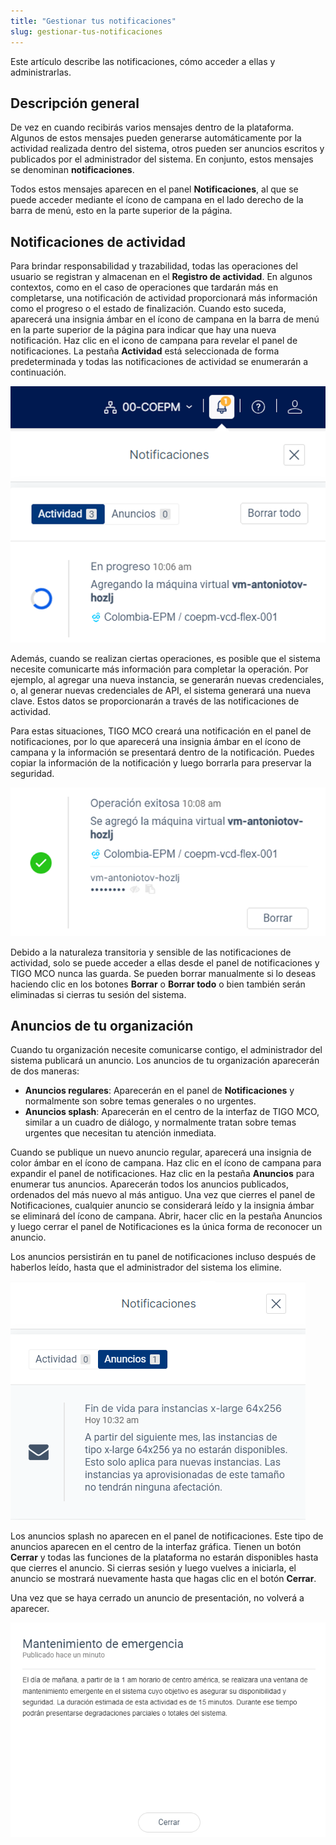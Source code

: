 ```yaml
---
title: "Gestionar tus notificaciones"
slug: gestionar-tus-notificaciones
---
```


Este artículo describe las notificaciones, cómo acceder a ellas y administrarlas.

## Descripción general

De vez en cuando recibirás varios mensajes dentro de la plataforma. Algunos de estos mensajes pueden generarse automáticamente por la actividad realizada dentro del sistema, otros pueden ser anuncios escritos y publicados por el administrador del sistema. En conjunto, estos mensajes se denominan **notificaciones**.

Todos estos mensajes aparecen en el panel **Notificaciones**, al que se puede acceder mediante el ícono de campana en el lado derecho de la barra de menú, esto en la parte superior de la página.

## Notificaciones de actividad

Para brindar responsabilidad y trazabilidad, todas las operaciones del usuario se registran y almacenan en el **Registro de actividad**. En algunos contextos, como en el caso de operaciones que tardarán más en completarse, una notificación de actividad proporcionará más información como el progreso o el estado de finalización. Cuando esto suceda, aparecerá una insignia ámbar en el ícono de campana en la barra de menú en la parte superior de la página para indicar que hay una nueva notificación. Haz clic en el icono de campana para revelar el panel de notificaciones. La pestaña **Actividad** está seleccionada de forma predeterminada y todas las notificaciones de actividad se enumerarán a continuación.

![Una captura de pantalla de un panel de notificaciones ampliado con una notificación que indica el progreso de una operación.](/assets/announcements-notificationpanel-es.png)

Además, cuando se realizan ciertas operaciones, es posible que el sistema necesite comunicarte más información para completar la operación. Por ejemplo, al agregar una nueva instancia, se generarán nuevas credenciales, o, al generar nuevas credenciales de API, el sistema generará una nueva clave. Estos datos se proporcionarán a través de las notificaciones de actividad.

Para estas situaciones, TIGO MCO creará una notificación en el panel de notificaciones, por lo que aparecerá una insignia ámbar en el ícono de campana y la información se presentará dentro de la notificación. Puedes copiar la información de la notificación y luego borrarla para preservar la seguridad.

![Una captura de pantalla de una notificación que contiene una contraseña oculta con dispositivos para exponer la contraseña y copiarla al portapapeles.](/assets/announcements-credentials-es.png)

Debido a la naturaleza transitoria y sensible de las notificaciones de actividad, solo se puede acceder a ellas desde el panel de notificaciones y TIGO MCO nunca las guarda. Se pueden borrar manualmente si lo deseas haciendo clic en los botones **Borrar** o **Borrar todo** o bien también serán eliminadas si cierras tu sesión del sistema.

## Anuncios de tu organización

Cuando tu organización necesite comunicarse contigo, el administrador del sistema publicará un anuncio. Los anuncios de tu organización aparecerán de dos maneras:

- **Anuncios regulares**: Aparecerán en el panel de **Notificaciones** y normalmente son sobre temas generales o no urgentes.
- **Anuncios splash**: Aparecerán en el centro de la interfaz de TIGO MCO, similar a un cuadro de diálogo, y normalmente tratan sobre temas urgentes que necesitan tu atención inmediata.

Cuando se publique un nuevo anuncio regular, aparecerá una insignia de color ámbar en el ícono de campana. Haz clic en el ícono de campana para expandir el panel de notificaciones. Haz clic en la pestaña **Anuncios** para enumerar tus anuncios. Aparecerán todos los anuncios publicados, ordenados del más nuevo al más antiguo. Una vez que cierres el panel de Notificaciones, cualquier anuncio se considerará leído y la insignia ámbar se eliminará del ícono de campana. Abrir, hacer clic en la pestaña Anuncios y luego cerrar el panel de Notificaciones es la única forma de reconocer un anuncio.

Los anuncios persistirán en tu panel de notificaciones incluso después de haberlos leído, hasta que el administrador del sistema los elimine.

![Captura de pantalla del panel de notificaciones con un anuncio periódico que indica un próximo cambio en un producto mostrado](/assets/announcements-regular-es.png)

Los anuncios splash no aparecen en el panel de notificaciones. Este tipo de anuncios aparecen en el centro de la interfaz gráfica. Tienen un botón **Cerrar** y todas las funciones de la plataforma no estarán disponibles hasta que cierres el anuncio. Si cierras sesión y luego vuelves a iniciarla, el anuncio se mostrará nuevamente hasta que hagas clic en el botón **Cerrar**.

Una vez que se haya cerrado un anuncio de presentación, no volverá a aparecer.

![Captura de pantalla de la interfaz de usuario de CloudMC con un anuncio de bienvenida que indica un tiempo de indisponibilidad de emergencia para más tarde ese día.](/assets/announcements-splash-es.png)
